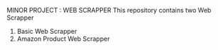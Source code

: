 MINOR PROJECT : WEB SCRAPPER
This repository contains two Web Scrapper 
1. Basic Web Scrapper
2. Amazon Product Web Scrapper
